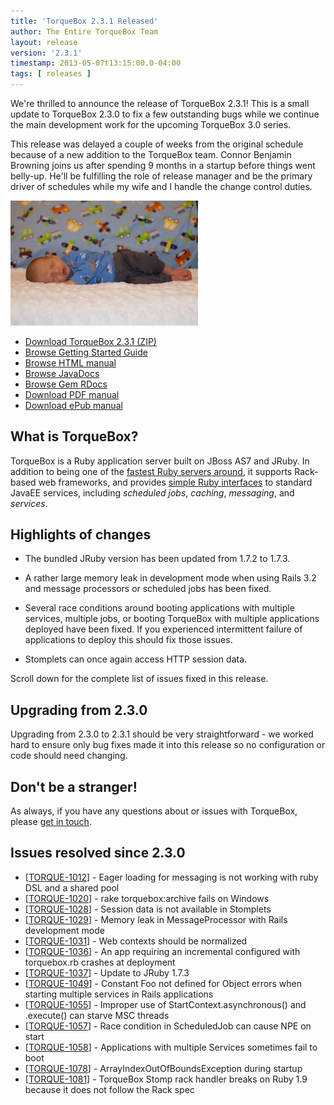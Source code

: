 ```yaml
---
title: 'TorqueBox 2.3.1 Released'
author: The Entire TorqueBox Team
layout: release
version: '2.3.1'
timestamp: 2013-05-07t13:15:00.0-04:00
tags: [ releases ]
---
```


We're thrilled to announce the release of TorqueBox 2.3.1! This is a
small update to TorqueBox 2.3.0 to fix a few outstanding bugs while we
continue the main development work for the upcoming TorqueBox 3.0
series.

This release was delayed a couple of weeks from the original schedule
because of a new addition to the TorqueBox team. Connor Benjamin
Browning joins us after spending 9 months in a startup before things
went belly-up. He'll be fulfilling the role of release manager and be
the primary driver of schedules while my wife and I handle the change
control duties.

<img src="/images/connor.jpg" class="alignright bordered" style="width: 300px;"/>

* [Download TorqueBox 2.3.1 (ZIP)][download]
* [Browse Getting Started Guide][gettingstarted]
* [Browse HTML manual][htmldocs]
* [Browse JavaDocs][javadocs]
* [Browse Gem RDocs][rdocs]
* [Download PDF manual][pdfdocs]
* [Download ePub manual][epubdocs]

## What is TorqueBox?

TorqueBox is a Ruby application server built on JBoss AS7 and JRuby.
In addition to being one of the [fastest Ruby servers
around][BENchmarks], it supports Rack-based web frameworks, and
provides [simple Ruby interfaces][features] to standard JavaEE
services, including *scheduled jobs*, *caching*, *messaging*, and
*services*.

## Highlights of changes

* The bundled JRuby version has been updated from 1.7.2 to 1.7.3.

* A rather large memory leak in development mode when using Rails 3.2
  and message processors or scheduled jobs has been fixed.

* Several race conditions around booting applications with multiple
  services, multiple jobs, or booting TorqueBox with multiple
  applications deployed have been fixed. If you experienced
  intermittent failure of applications to deploy this should fix those
  issues.

* Stomplets can once again access HTTP session data.

Scroll down for the complete list of issues fixed in this release.

## Upgrading from 2.3.0

Upgrading from 2.3.0 to 2.3.1 should be very straightforward - we
worked hard to ensure only bug fixes made it into this release so no
configuration or code should need changing.

## Don't be a stranger!

As always, if you have any questions about or issues with TorqueBox, please [get in touch][community].

## Issues resolved since 2.3.0

<ul>
<li>[<a href='https://issues.jboss.org/browse/TORQUE-1012'>TORQUE-1012</a>] -         Eager loading for messaging is not working with ruby DSL and a shared pool
</li>
<li>[<a href='https://issues.jboss.org/browse/TORQUE-1020'>TORQUE-1020</a>] -         rake torquebox:archive fails on Windows
</li>
<li>[<a href='https://issues.jboss.org/browse/TORQUE-1028'>TORQUE-1028</a>] -         Session data is not available in Stomplets 
</li>
<li>[<a href='https://issues.jboss.org/browse/TORQUE-1029'>TORQUE-1029</a>] -         Memory leak in MessageProcessor with Rails development mode
</li>
<li>[<a href='https://issues.jboss.org/browse/TORQUE-1031'>TORQUE-1031</a>] -         Web contexts should be normalized
</li>
<li>[<a href='https://issues.jboss.org/browse/TORQUE-1036'>TORQUE-1036</a>] -         An app requiring an incremental configured with torquebox.rb crashes at deployment
</li>
<li>[<a href='https://issues.jboss.org/browse/TORQUE-1037'>TORQUE-1037</a>] -         Update to JRuby 1.7.3
</li>
<li>[<a href='https://issues.jboss.org/browse/TORQUE-1049'>TORQUE-1049</a>] -         Constant Foo not defined for Object errors when starting multiple services in Rails applications
</li>
<li>[<a href='https://issues.jboss.org/browse/TORQUE-1055'>TORQUE-1055</a>] -         Improper use of StartContext.asynchronous() and .execute() can starve MSC threads
</li>
<li>[<a href='https://issues.jboss.org/browse/TORQUE-1057'>TORQUE-1057</a>] -         Race condition in ScheduledJob can cause NPE on start
</li>
<li>[<a href='https://issues.jboss.org/browse/TORQUE-1058'>TORQUE-1058</a>] -         Applications with multiple Services sometimes fail to boot
</li>
<li>[<a href='https://issues.jboss.org/browse/TORQUE-1078'>TORQUE-1078</a>] -         ArrayIndexOutOfBoundsException during startup
</li>
<li>[<a href='https://issues.jboss.org/browse/TORQUE-1081'>TORQUE-1081</a>] -         TorqueBox Stomp rack handler breaks on Ruby 1.9 because it does not follow the Rack spec
</li>
</ul>


[download]:         /release/org/torquebox/torquebox-dist/2.3.1/torquebox-dist-2.3.1-bin.zip
[gettingstarted]:   /getting-started/2.3.1/
[htmldocs]:         /documentation/2.3.1/
[javadocs]:         /documentation/2.3.1/javadoc/
[rdocs]:            /documentation/2.3.1/yardoc/
[pdfdocs]:          /release/org/torquebox/torquebox-docs-en_US/2.3.1/torquebox-docs-en_US-2.3.1.pdf
[epubdocs]:         /release/org/torquebox/torquebox-docs-en_US/2.3.1/torquebox-docs-en_US-2.3.1.epub
[BENchmarks]:       /news/2011/10/06/torquebox-2x-performance/
[features]:         /features
[community]:        /community/
